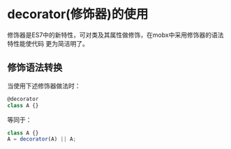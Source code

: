 # decorator(修饰器)的使用
修饰器是ES7中的新特性，可对类及其属性做修饰，在mobx中采用修饰器的语法特性能使代码
更为简洁明了。

## 修饰语法转换
当使用下述修饰器做法时：  
```javascript
@decorator
class A {}
```

等同于：  
```javascript
class A {}
A = decorator(A) || A;
```

